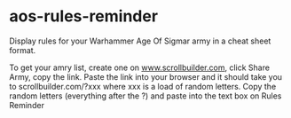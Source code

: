 # aos-rules-reminder
Display rules for your Warhammer Age Of Sigmar army in a cheat sheet format.

To get your amry list, create one on www.scrollbuilder.com, click Share Army, copy the link. Paste the link into your browser and it should take you to scrollbuilder.com/?xxx where xxx is a load of random letters. Copy the random letters (everything after the ?) and paste into the text box on Rules Reminder